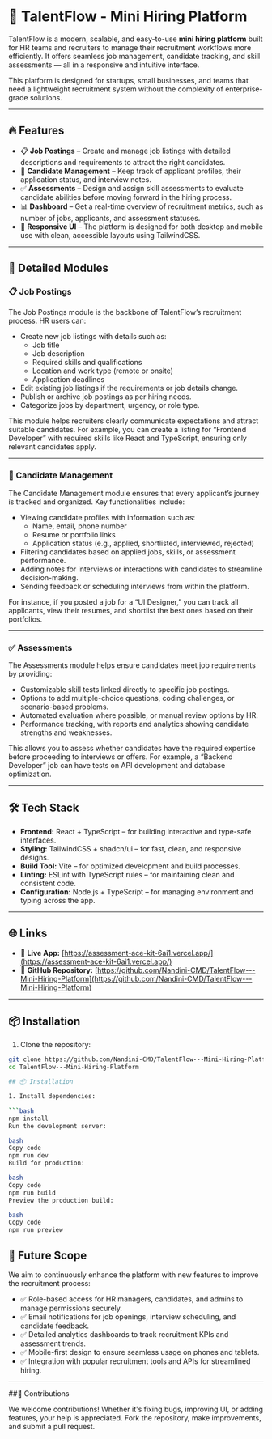 # 🌟 TalentFlow - Mini Hiring Platform

TalentFlow is a modern, scalable, and easy-to-use **mini hiring platform** built for HR teams and recruiters to manage their recruitment workflows more efficiently. It offers seamless job management, candidate tracking, and skill assessments — all in a responsive and intuitive interface.

This platform is designed for startups, small businesses, and teams that need a lightweight recruitment system without the complexity of enterprise-grade solutions.

---

## 🔥 Features

- 📋 **Job Postings** – Create and manage job listings with detailed descriptions and requirements to attract the right candidates.
- 👥 **Candidate Management** – Keep track of applicant profiles, their application status, and interview notes.
- ✅ **Assessments** – Design and assign skill assessments to evaluate candidate abilities before moving forward in the hiring process.
- 📊 **Dashboard** – Get a real-time overview of recruitment metrics, such as number of jobs, applicants, and assessment statuses.
- 🎨 **Responsive UI** – The platform is designed for both desktop and mobile use with clean, accessible layouts using TailwindCSS.

---

## 📂 Detailed Modules

### 📋 Job Postings

The Job Postings module is the backbone of TalentFlow’s recruitment process. HR users can:
- Create new job listings with details such as:
  - Job title
  - Job description
  - Required skills and qualifications
  - Location and work type (remote or onsite)
  - Application deadlines
- Edit existing job listings if the requirements or job details change.
- Publish or archive job postings as per hiring needs.
- Categorize jobs by department, urgency, or role type.

This module helps recruiters clearly communicate expectations and attract suitable candidates. For example, you can create a listing for “Frontend Developer” with required skills like React and TypeScript, ensuring only relevant candidates apply.

---

### 👥 Candidate Management

The Candidate Management module ensures that every applicant’s journey is tracked and organized. Key functionalities include:
- Viewing candidate profiles with information such as:
  - Name, email, phone number
  - Resume or portfolio links
  - Application status (e.g., applied, shortlisted, interviewed, rejected)
- Filtering candidates based on applied jobs, skills, or assessment performance.
- Adding notes for interviews or interactions with candidates to streamline decision-making.
- Sending feedback or scheduling interviews from within the platform.

For instance, if you posted a job for a “UI Designer,” you can track all applicants, view their resumes, and shortlist the best ones based on their portfolios.

---

### ✅ Assessments

The Assessments module helps ensure candidates meet job requirements by providing:
- Customizable skill tests linked directly to specific job postings.
- Options to add multiple-choice questions, coding challenges, or scenario-based problems.
- Automated evaluation where possible, or manual review options by HR.
- Performance tracking, with reports and analytics showing candidate strengths and weaknesses.

This allows you to assess whether candidates have the required expertise before proceeding to interviews or offers. For example, a “Backend Developer” job can have tests on API development and database optimization.

---

## 🛠 Tech Stack

- **Frontend:** React + TypeScript – for building interactive and type-safe interfaces.
- **Styling:** TailwindCSS + shadcn/ui – for fast, clean, and responsive designs.
- **Build Tool:** Vite – for optimized development and build processes.
- **Linting:** ESLint with TypeScript rules – for maintaining clean and consistent code.
- **Configuration:** Node.js + TypeScript – for managing environment and typing across the app.

---

## 🌐 Links

- 🔗 **Live App:** [https://assessment-ace-kit-6ai1.vercel.app/](https://assessment-ace-kit-6ai1.vercel.app/)
- 📂 **GitHub Repository:** [https://github.com/Nandini-CMD/TalentFlow---Mini-Hiring-Platform](https://github.com/Nandini-CMD/TalentFlow---Mini-Hiring-Platform)

---

## 📦 Installation

1. Clone the repository:

```bash
git clone https://github.com/Nandini-CMD/TalentFlow---Mini-Hiring-Platform.git
cd TalentFlow---Mini-Hiring-Platform

## 📦 Installation

1. Install dependencies:

```bash
npm install
Run the development server:

bash
Copy code
npm run dev
Build for production:

bash
Copy code
npm run build
Preview the production build:

bash
Copy code
npm run preview
```
## 🚀 Future Scope

We aim to continuously enhance the platform with new features to improve the recruitment process:

- ✅ Role-based access for HR managers, candidates, and admins to manage permissions securely.
- ✅ Email notifications for job openings, interview scheduling, and candidate feedback.
- ✅ Detailed analytics dashboards to track recruitment KPIs and assessment trends.
- ✅ Mobile-first design to ensure seamless usage on phones and tablets.
- ✅ Integration with popular recruitment tools and APIs for streamlined hiring.

---
##🤝 Contributions

We welcome contributions! Whether it's fixing bugs, improving UI, or adding features, your help is appreciated. Fork the repository, make improvements, and submit a pull request.

